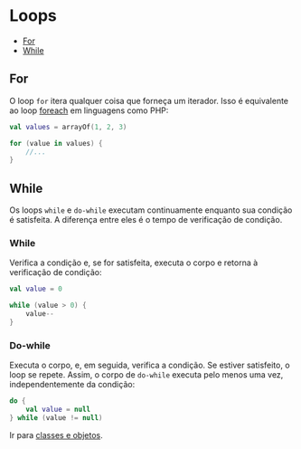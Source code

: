 # Loops

* [For](#for)
* [While](#while)

<div id='for'></div> 

## For

O loop `for` itera qualquer coisa que forneça um iterador. Isso é equivalente ao
loop [foreach](https://github.com/DanielHe4rt/php4noobs/blob/master/3-Basico/14-Estruturas-de-controle-loops.md#repeti%C3%A7%C3%A3o-foreach)
em linguagens como PHP:

```kotlin
val values = arrayOf(1, 2, 3)

for (value in values) {
    //...
}
```

<div id='while'></div> 

## While

Os loops `while` e `do-while` executam continuamente enquanto sua condição é satisfeita. A diferença entre
eles é o tempo de verificação de condição.

### While

Verifica a condição e, se for satisfeita, executa o corpo e retorna à verificação de condição:

```kotlin
val value = 0

while (value > 0) {
    value--
}
```

### Do-while

Executa o corpo, e, em seguida, verifica a condição. Se estiver satisfeito, o loop se repete. Assim, o corpo
de `do-while` executa pelo menos uma vez, independentemente da condição:

```kotlin
do {
    val value = null
} while (value != null)
```

Ir para [classes e objetos](CLASS.md).
